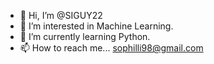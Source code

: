 - 👋 Hi, I’m @SIGUY22
- 👀 I’m interested in Machine Learning.
- 🌱 I’m currently learning Python.
- 📫 How to reach me...
     sophilli98@gmail.com
<!---
SIGUY22/SIGUY22 is a ✨ special ✨ repository because its `README.md` (this file) appears on your GitHub profile.
You can click the Preview link to take a look at your changes.
--->
